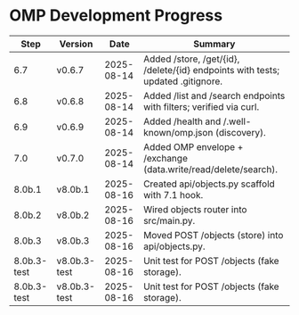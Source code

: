 # OMP Development Progress

| Step | Version | Date       | Summary |
|------|---------|------------|---------|
| 6.7  | v0.6.7  | 2025-08-14 | Added /store, /get/{id}, /delete/{id} endpoints with tests; updated .gitignore. |
| 6.8 | v0.6.8 | 2025-08-14 | Added /list and /search endpoints with filters; verified via curl. |
| 6.9 | v0.6.9 | 2025-08-14 | Added /health and /.well-known/omp.json (discovery). |
| 7.0 | v0.7.0 | 2025-08-14 | Added OMP envelope + /exchange (data.write/read/delete/search). |
| 8.0b.1 | v8.0b.1 | 2025-08-16 | Created api/objects.py scaffold with 7.1 hook. |
| 8.0b.2 | v8.0b.2 | 2025-08-16 | Wired objects router into src/main.py. |
| 8.0b.3 | v8.0b.3 | 2025-08-16 | Moved POST /objects (store) into api/objects.py. |
| 8.0b.3-test | v8.0b.3-test | 2025-08-16 | Unit test for POST /objects (fake storage). |
| 8.0b.3-test | v8.0b.3-test | 2025-08-16 | Unit test for POST /objects (fake storage). |
